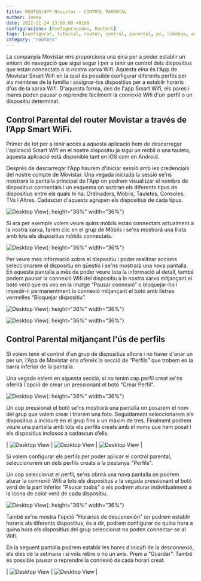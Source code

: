 ```yaml
---
title: ROUTER/APP Movistar - CONTROL PARENTAL
author: Josep
date: 2022-11-24 13:00:00 +0100
configuracions: [Configuracions, Routers]
tags: [configurar, tutorial, router, control, parental, pc, libebox, acces, xarxa, dispositiu, restringir, Movistar, 24 de Novmbre de 2022, escrit per Josep, cable, Wifi, IP, IPv6, MAC]
category: "routers"
---
```


La companyia Movistar ens proporciona una eina per a poder establir un entorn de navegació que sigui segur i per a tenir un control dels dispositius que estan connectats a la nostra xarxa Wifi. Aquesta eina és l'App de Movistar Smart Wifi en la qual és possible configurar diferents perfils per als membres de la família i assignar-los dispositius per a establir horaris d'ús de la xarxa Wifi. D'aquesta forma, des de l'app Smart Wifi, els pares i mares poden pausar o reprendre fàcilment la connexió Wifi d'un  perfil o un dispositiu determinat.

## Control Parental del router Movistar a través de l’App Smart WiFi.

Primer de tot per a tenir accés a aquesta aplicació hem de descarregar l'aplicació Smart Wifi en el nostre dispositiu ja sigui un mòbil o una tauleta, aquesta aplicació està disponible tant en iOS com en Android.

Després de descarregar l'App haurem d'iniciar sessió amb les credencials del nostre compte de Movistar. Una vegada iniciada la sessió se'ns mostrarà la pantalla principal de l'App on podrem visualitzar el nombre de dispositius connectats i  un esquema on sortiran els diferents tipus de dispositius entre els quals hi ha: Ordinadors, Mòbils, Tauletes, Consoles, TVs i Altres. Cadascun d'aquests agrupen els dispositius de cada tipus.

![Desktop View](/assets/img/2022-11-24-movistar/image7.jpg){: height="36%" width="36%"}

Si ara per exemple volem veure quins mòbils estan connectats actualment a la nostra xarxa, farem clic en el grup de Mòbils i se'ns mostrarà una llista amb tots els dispositius mòbils connectats.

![Desktop View](/assets/img/2022-11-24-movistar/image2.jpg){: height="36%" width="36%"}

Per veure més informació sobre el dispositiu i poder realitzar accions seleccionarem el dispositiu en qüestió i se'ns mostrarà una nova pantalla. En aquesta pantalla a més de poder veure tota la informació al detall, també podem pausar la connexió Wifi del dispositiu a la nostra xarxa mitjançant el botó verd que es veu en la imatge  “Pausar connexió” o bloquejar-ho i impedir-li permanentment la connexió mitjançant el botó amb lletres vermelles “Bloquejar dispositiu”.

![Desktop View](/assets/img/2022-11-24-movistar/image8.png){: height="36%" width="36%"}

![Desktop View](/assets/img/2022-11-24-movistar/image4.png){: height="36%" width="36%"}

## Control Parental mitjançant l'ús de perfils

Si volem tenir el control d'un grup de dispositius alhora i no haver d'anar un per un, l'App de Movistar ens ofereix la secció de “Perfils” que trobem en la barra inferior de la pantalla.

Una vegada estem en aquesta secció, si no tenim cap perfil creat se'ns oferirà l'opció de crear un pressionant el botó "Crear Perfil".

![Desktop View](/assets/img/2022-11-24-movistar/image9.jpg){: height="36%" width="36%"}

Un cop pressionat el botó se'ns mostrarà una pantalla on posarem el nom del grup que volem crear i triarem una foto. Seguidament seleccionarem els dispositius a incloure en el grup fins a un màxim de tres. Finalment podrem veure una pantalla amb tots els perfils creats amb el noms que hem posat i els dispositius inclosos a cadascun d’ells.

| ![Desktop View](/assets/img/2022-11-24-movistar/image11.jpg) | ![Desktop View](/assets/img/2022-11-24-movistar/image10.png) | ![Desktop View](/assets/img/2022-11-24-movistar/image3.jpg) |

Si volem configurar els perfils per poder aplicar el control parental, seleccionarem un dels perfils creats a la pestanya "Perfils".

Un cop seleccionat el perfil, se'ns obrirà una nova pantalla on podrem aturar la connexió Wifi a tots els dispositius a la vegada pressionant el botó verd de la part inferior "Pausar todos" o els podrem aturar individualment a la icona de color verd de cada dispositiu.

![Desktop View](/assets/img/2022-11-24-movistar/image6.jpg){: height="36%" width="36%"}

També se'ns mostra l'opció "Horarios de desconexión" on podrem establir horaris als diferents dispositius, és a dir, podrem configurar de quina hora a quina hora els dispositius del grup seleccionat no poden connectar-se al Wifi.

En la seguent pantalla podrem establir les hores d'inici/fi de la desconnexió, els dies de la setmana i si vols rebre o no un avís. Prem a “Guardar”. També és possible pausar o reprendre la connexió de cada horari creat.

| ![Desktop View](/assets/img/2022-11-24-movistar/image1.jpg) | ![Desktop View](/assets/img/2022-11-24-movistar/image2.jpg) |

